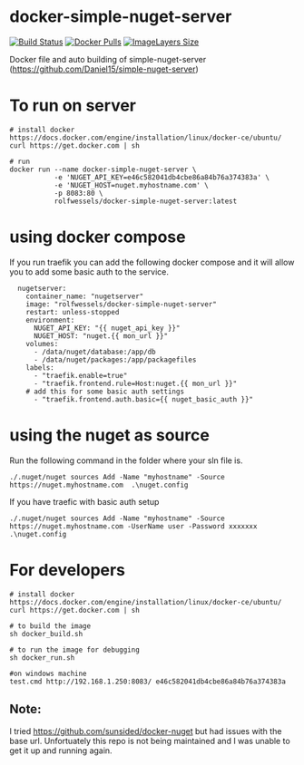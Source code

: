 # docker-simple-nuget-server

[![Build Status](https://travis-ci.org/rolfwessels/docker-simple-nuget-server.svg?branch=master)](https://travis-ci.org/rolfwessels/docker-simple-nuget-server)
[![Docker Pulls](https://img.shields.io/docker/pulls/rolfwessels/docker-simple-nuget-server.svg)](https://hub.docker.com/r/rolfwessels/docker-simple-nuget-server/)
[![ImageLayers Size](https://img.shields.io/imagelayers/image-size/rolfwessels/docker-simple-nuget-server/latest.svg)](https://hub.docker.com/r/rolfwessels/docker-simple-nuget-server/)

Docker file and auto building of simple-nuget-server (https://github.com/Daniel15/simple-nuget-server)


# To run on server

```
# install docker https://docs.docker.com/engine/installation/linux/docker-ce/ubuntu/
curl https://get.docker.com | sh

# run
docker run --name docker-simple-nuget-server \
           -e 'NUGET_API_KEY=e46c582041db4cbe86a84b76a374383a' \
           -e 'NUGET_HOST=nuget.myhostname.com' \
           -p 8083:80 \
           rolfwessels/docker-simple-nuget-server:latest 
```

# using docker compose

If you run traefik you can add the following docker compose and it will allow you to add some basic auth to the service.

```
  nugetserver:
    container_name: "nugetserver"
    image: "rolfwessels/docker-simple-nuget-server"
    restart: unless-stopped
    environment:
      NUGET_API_KEY: "{{ nuget_api_key }}"
      NUGET_HOST: "nuget.{{ mon_url }}"
    volumes:
      - /data/nuget/database:/app/db
      - /data/nuget/packages:/app/packagefiles
    labels:
      - "traefik.enable=true"
      - "traefik.frontend.rule=Host:nuget.{{ mon_url }}" 
    # add this for some basic auth settings
      - "traefik.frontend.auth.basic={{ nuget_basic_auth }}"
```


# using the nuget as source

Run the following command in the folder where your sln file is.

`./.nuget/nuget sources Add -Name "myhostname" -Source https://nuget.myhostname.com  .\nuget.config`

If you have traefic with basic auth setup

`./.nuget/nuget sources Add -Name "myhostname" -Source https://nuget.myhostname.com -UserName user -Password xxxxxxx .\nuget.config`


# For developers

```
# install docker https://docs.docker.com/engine/installation/linux/docker-ce/ubuntu/
curl https://get.docker.com | sh

# to build the image
sh docker_build.sh

# to run the image for debugging
sh docker_run.sh

#on windows machine 
test.cmd http://192.168.1.250:8083/ e46c582041db4cbe86a84b76a374383a
```


## Note:
I tried https://github.com/sunsided/docker-nuget but had issues with the base url. Unfortuately this repo is not being maintained and I was unable to get it up and running again.
